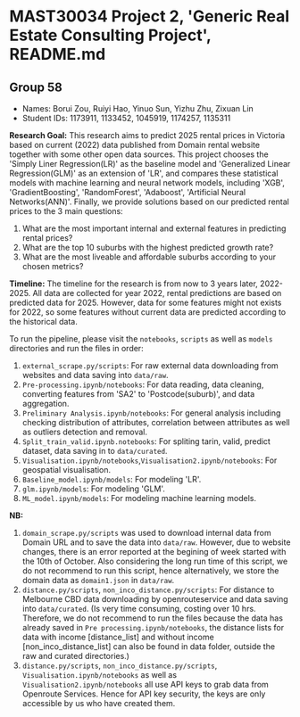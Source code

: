 # MAST30034 Project 2, 'Generic Real Estate Consulting Project', README.md
## Group 58
- Names: Borui Zou, Ruiyi Hao, Yinuo Sun, Yizhu Zhu, Zixuan Lin 
- Student IDs: 1173911, 1133452, 1045919, 1174257, 1135311

**Research Goal:** This research aims to predict 2025 rental prices in Victoria based on current (2022) data published from Domain rental website together with some other open data sources. This project chooses the 'Simply Liner Regression(LR)' as the baseline model and 'Generalized Linear Regression(GLM)' as an extension of 'LR', and compares these statistical models with machine learning and neural network models, including 'XGB', 'GradientBoosting', 'RandomForest', 'Adaboost', 'Artificial Neural Networks(ANN)'. Finally, we provide solutions based on our predicted rental prices to the 3 main questions:

1. What are the most important internal and external features in predicting rental prices? 
2. What are the top 10 suburbs with the highest predicted growth rate?
3. What are the most liveable and affordable suburbs according to your chosen metrics?


**Timeline:** The timeline for the research is from now to 3 years later, 2022-2025. All data are collected for year 2022, rental predictions are based on predicted data for 2025. However, data for some features might not exists for 2022, so some features without current data are predicted according to the historical data.
 
To run the pipeline, please visit the `notebooks`, `scripts` as well as `models` directories and run the files in order:
1. `external_scrape.py/scripts`: For raw external data downloading from websites and data saving into `data/raw`.
2. `Pre-processing.ipynb/notebooks`: For data reading, data cleaning, converting features from 'SA2' to 'Postcode(suburb)', and data aggregation.
3. `Preliminary Analysis.ipynb/notebooks`: For general analysis including checking distribution of attributes, correlation between attributes as well as outliers detection and removal.
4. `Split_train_valid.ipynb.notebooks`: For spliting tarin, valid, predict dataset, data saving in to `data/curated`.
5. `Visualisation.ipynb/notebooks`,`Visualisation2.ipynb/notebooks`: For geospatial visualisation.
6. `Baseline_model.ipynb/models`: For modeling 'LR'.
7. `glm.ipynb/models`: For modeling 'GLM'.
8. `ML_model.ipynb/models`: For modeling machine learning models.

 **NB:**
 1. `domain_scrape.py/scripts` was used to download internal data from Domain URL and to save the data into `data/raw`. However, due to website changes,
 there is an error reported at the begining of week started with the 10th of October. Also considering the long run time of this script, we do not recommend to run this script, hence alternatively, we store the domain data as `domain1.json` in `data/raw`.
 2. `distance.py/scripts`, `non_inco_distance.py/scripts`: For distance to Melbourne CBD data downloading by openrouteservice and data saving into
 `data/curated`. (Is very time consuming, costing over 10 hrs. Therefore, we do not recommend to run the files because the data has already saved in `Pre
 processing.ipynb/notebooks`, the distance lists for data with income [distance_list] and without income [non_inco_distance_list] can also be found in data
 folder, outside the raw and curated directories.)
 3. `distance.py/scripts`, `non_inco_distance.py/scripts`, `Visualisation.ipynb/notebooks` as well as `Visualisation2.ipynb/notebooks` all use API keys to grab data from Openroute Services. Hence for API key security, the keys are only accessible by us who have created them. 
